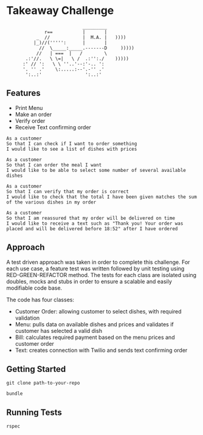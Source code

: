 Takeaway Challenge
==================
```
                            _________
              r==           |       |
           _  //            |  M.A. |   ))))
          |_)//(''''':      |       |
            //  \_____:_____.-------D     )))))
           //   | ===  |   /        \
       .:'//.   \ \=|   \ /  .:'':./    )))))
      :' // ':   \ \ ''..'--:'-.. ':
      '. '' .'    \:.....:--'.-'' .'
       ':..:'                ':..:'

 ```

Features
-----

* Print Menu
* Make an order
* Verify order
* Receive Text confirming order

```
As a customer
So that I can check if I want to order something
I would like to see a list of dishes with prices

As a customer
So that I can order the meal I want
I would like to be able to select some number of several available dishes

As a customer
So that I can verify that my order is correct
I would like to check that the total I have been given matches the sum of the various dishes in my order

As a customer
So that I am reassured that my order will be delivered on time
I would like to receive a text such as "Thank you! Your order was placed and will be delivered before 18:52" after I have ordered
```

Approach
-----
A test driven approach was taken in order to complete this challenge. For each use case, a feature test was written followed by unit testing using RED-GREEN-REFACTOR method. The tests for each class are isolated using doubles, mocks and stubs in order to ensure a scalable and easily modifiable code base.

The code has four classes:
* Customer Order: allowing customer to select dishes, with required validation
* Menu: pulls data on available dishes and prices and validates if customer has selected a valid dish
* Bill: calculates required payment based on the menu prices and customer order
* Text: creates connection with Twilio and sends text confirming order

Getting Started
-----
```
git clone path-to-your-repo
```
```
bundle
```
Running Tests
-----
```
rspec
```
